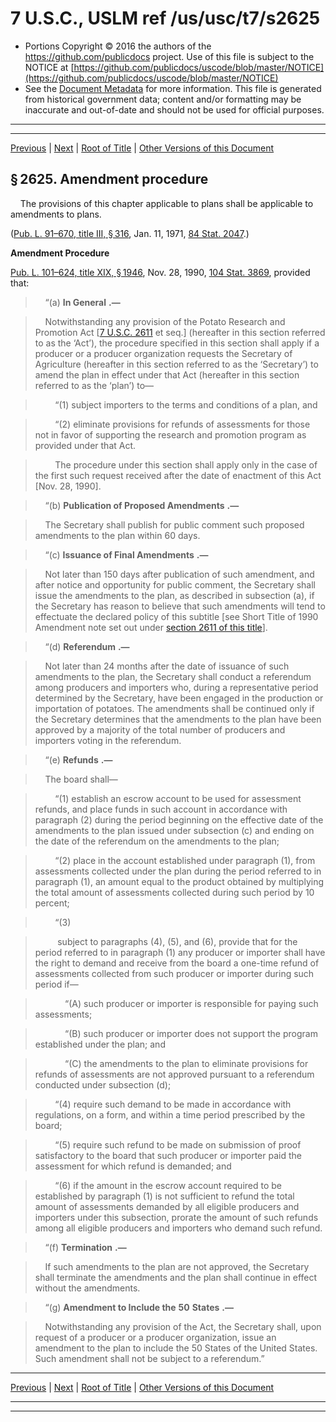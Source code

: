 ---
---

# 7 U.S.C., USLM ref /us/usc/t7/s2625

* Portions Copyright © 2016 the authors of the https://github.com/publicdocs project.
  Use of this file is subject to the NOTICE at [https://github.com/publicdocs/uscode/blob/master/NOTICE](https://github.com/publicdocs/uscode/blob/master/NOTICE)
* See the [Document Metadata](././../../../..//README.md) for more information.
  This file is generated from historical government data; content and/or formatting may be inaccurate and out-of-date and should not be used for official purposes.

----------
----------

[Previous](./../../../..//us/usc/t7/ch58/m__us_usc_t7_s2624.md) | [Next](./../../../..//us/usc/t7/ch58/m__us_usc_t7_s2626.md) | [Root of Title](./../../../../) | [Other Versions of this Document](https://publicdocs.github.io/go/links?ns=uslm&ref=%2Fus%2Fusc%2Ft7%2Fs2625)

## § 2625. Amendment procedure

    The provisions of this chapter applicable to plans shall be applicable to amendments to plans.

([Pub. L. 91–670, title III, § 316][/us/pl/91/670/s316], Jan. 11, 1971, [84 Stat. 2047][/us/stat/84/2047].)

 __Amendment Procedure__ 

[Pub. L. 101–624, title XIX, § 1946][/us/pl/101/624/s1946], Nov. 28, 1990, [104 Stat. 3869][/us/stat/104/3869], provided that:

>     “(a)  __In General__  __.—__ 

>     Notwithstanding any provision of the Potato Research and Promotion Act \[[7 U.S.C. 2611][/us/usc/t7/s2611] et seq.\] (hereafter in this section referred to as the ‘Act’), the procedure specified in this section shall apply if a producer or a producer organization requests the Secretary of Agriculture (hereafter in this section referred to as the ‘Secretary’) to amend the plan in effect under that Act (hereafter in this section referred to as the ‘plan’) to—

>         “(1) subject importers to the terms and conditions of a plan, and

>         “(2) eliminate provisions for refunds of assessments for those not in favor of supporting the research and promotion program as provided under that Act.

>         The procedure under this section shall apply only in the case of the first such request received after the date of enactment of this Act \[Nov. 28, 1990\].

>     “(b)  __Publication of Proposed Amendments__  __.—__ 

>     The Secretary shall publish for public comment such proposed amendments to the plan within 60 days.

>     “(c)  __Issuance of Final Amendments__  __.—__ 

>     Not later than 150 days after publication of such amendment, and after notice and opportunity for public comment, the Secretary shall issue the amendments to the plan, as described in subsection (a), if the Secretary has reason to believe that such amendments will tend to effectuate the declared policy of this subtitle \[see Short Title of 1990 Amendment note set out under [section 2611 of this title][/us/usc/t7/s2611]\].

>     “(d)  __Referendum__  __.—__ 

>     Not later than 24 months after the date of issuance of such amendments to the plan, the Secretary shall conduct a referendum among producers and importers who, during a representative period determined by the Secretary, have been engaged in the production or importation of potatoes. The amendments shall be continued only if the Secretary determines that the amendments to the plan have been approved by a majority of the total number of producers and importers voting in the referendum.

>     “(e)  __Refunds__  __.—__ 

>     The board shall—

>         “(1) establish an escrow account to be used for assessment refunds, and place funds in such account in accordance with paragraph (2) during the period beginning on the effective date of the amendments to the plan issued under subsection (c) and ending on the date of the referendum on the amendments to the plan;

>         “(2) place in the account established under paragraph (1), from assessments collected under the plan during the period referred to in paragraph (1), an amount equal to the product obtained by multiplying the total amount of assessments collected during such period by 10 percent;

>         “(3)

>          subject to paragraphs (4), (5), and (6), provide that for the period referred to in paragraph (1) any producer or importer shall have the right to demand and receive from the board a one-time refund of assessments collected from such producer or importer during such period if—

>             “(A) such producer or importer is responsible for paying such assessments;

>             “(B) such producer or importer does not support the program established under the plan; and

>             “(C) the amendments to the plan to eliminate provisions for refunds of assessments are not approved pursuant to a referendum conducted under subsection (d);

>         “(4) require such demand to be made in accordance with regulations, on a form, and within a time period prescribed by the board;

>         “(5) require such refund to be made on submission of proof satisfactory to the board that such producer or importer paid the assessment for which refund is demanded; and

>         “(6) if the amount in the escrow account required to be established by paragraph (1) is not sufficient to refund the total amount of assessments demanded by all eligible producers and importers under this subsection, prorate the amount of such refunds among all eligible producers and importers who demand such refund.

>     “(f)  __Termination__  __.—__ 

>     If such amendments to the plan are not approved, the Secretary shall terminate the amendments and the plan shall continue in effect without the amendments.

>     “(g)  __Amendment to Include the__  __50__  __States__  __.—__ 

>     Notwithstanding any provision of the Act, the Secretary shall, upon request of a producer or a producer organization, issue an amendment to the plan to include the 50 States of the United States. Such amendment shall not be subject to a referendum.”

----------

[Previous](./../../../..//us/usc/t7/ch58/m__us_usc_t7_s2624.md) | [Next](./../../../..//us/usc/t7/ch58/m__us_usc_t7_s2626.md) | [Root of Title](./../../../../) | [Other Versions of this Document](https://publicdocs.github.io/go/links?ns=uslm&ref=%2Fus%2Fusc%2Ft7%2Fs2625)

----------
----------

[/us/pl/91/670/s316]: https://publicdocs.github.io/go/links?ns=uslm&ref=%2Fus%2Fpl%2F91%2F670%2Fs316
[/us/stat/84/2047]: https://publicdocs.github.io/go/links?ns=uslm&ref=%2Fus%2Fstat%2F84%2F2047
[/us/pl/101/624/s1946]: https://publicdocs.github.io/go/links?ns=uslm&ref=%2Fus%2Fpl%2F101%2F624%2Fs1946
[/us/stat/104/3869]: https://publicdocs.github.io/go/links?ns=uslm&ref=%2Fus%2Fstat%2F104%2F3869
[/us/usc/t7/s2611]: https://publicdocs.github.io/go/links?ns=uslm&ref=%2Fus%2Fusc%2Ft7%2Fs2611
[/us/usc/t7/s2611]: https://publicdocs.github.io/go/links?ns=uslm&ref=%2Fus%2Fusc%2Ft7%2Fs2611


